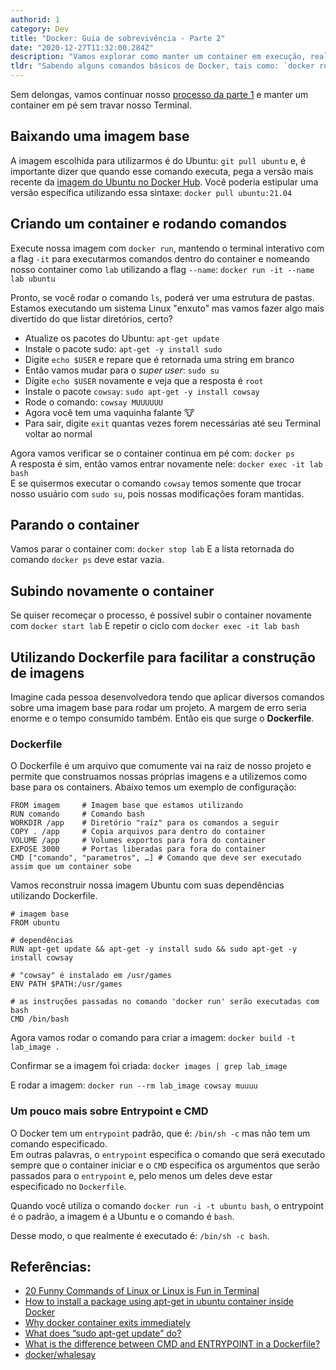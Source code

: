 ```yaml
---
authorid: 1
category: Dev
title: "Docker: Guia de sobrevivência - Parte 2"
date: "2020-12-27T11:32:00.284Z"
description: "Vamos explorar como manter um container em execução, realizar comandos dentro do mesmo, pará-lo e, como realizar a criação de uma imagem customizada para o Docker."
tldr: "Sabendo alguns comandos básicos de Docker, tais como: `docker run`, `start`, `build`, `images`, `ps`, `rm`, `rmi`, vamos explorar como manter um container em execução, realizar comandos dentro do mesmo, pará-lo e, como realizar a criação de uma imagem customizada para o Docker."
---
```


Sem delongas, vamos continuar nosso [processo da parte 1](/docker-guia-de-sobrevivencia-parte-1) e manter um container em pé sem travar nosso Terminal.

## Baixando uma imagem base

A imagem escolhida para utilizarmos é do Ubuntu: `git pull ubuntu` e, é importante dizer que quando esse comando executa, pega a versão mais recente da [imagem do Ubuntu no Docker Hub](https://hub.docker.com/_/ubuntu). Você poderia estipular uma versão específica utilizando essa sintaxe: `docker pull ubuntu:21.04`

## Criando um container e rodando comandos

Execute nossa imagem com `docker run`, mantendo o terminal interativo com a flag `-it` para executarmos comandos dentro do container e nomeando nosso container como `lab` utilizando a flag `--name`: `docker run -it --name lab ubuntu`

Pronto, se você rodar o comando `ls`, poderá ver uma estrutura de pastas.  
Estamos executando um sistema Linux "enxuto" mas vamos fazer algo mais divertido do que listar diretórios, certo?

- Atualize os pacotes do Ubuntu: `apt-get update`
- Instale o pacote sudo: `apt-get -y install sudo`
- Digite `echo $USER` e repare que é retornada uma string em branco
- Então vamos mudar para o *super user*: `sudo su`
- Digite `echo $USER` novamente e veja que a resposta é `root`
- Instale o pacote `cowsay`: `sudo apt-get -y install cowsay`
- Rode o comando: `cowsay MUUUUUU`
- Agora você tem uma vaquinha falante 🐮
- Para sair, digite `exit` quantas vezes forem necessárias até seu Terminal voltar ao normal

Agora vamos verificar se o container continua em pé com: `docker ps`  
A resposta é sim, então vamos entrar novamente nele: `docker exec -it lab bash`  
E se quisermos executar o comando `cowsay` temos somente que trocar nosso usuário com `sudo su`, pois nossas modificações foram mantidas.

## Parando o container

Vamos parar o container com: `docker stop lab`
E a lista retornada do comando `docker ps` deve estar vazia.

## Subindo novamente o container

Se quiser recomeçar o processo, é possível subir o container novamente com `docker start lab`
E repetir o ciclo com `docker exec -it lab bash` 

## Utilizando Dockerfile para facilitar a construção de imagens

Imagine cada pessoa desenvolvedora tendo que aplicar diversos comandos sobre uma imagem base para rodar um projeto. A margem de erro seria enorme e o tempo consumido também. Então eis que surge o **Dockerfile**.

### Dockerfile

O Dockerfile é um arquivo que comumente vai na raiz de nosso projeto e permite que construamos nossas próprias imagens e a utilizemos como base para os containers. Abaixo temos um exemplo de configuração:

```docker
FROM imagem     # Imagem base que estamos utilizando
RUN comando     # Comando bash
WORKDIR /app    # Diretório "raíz" para os comandos a seguir
COPY . /app     # Copia arquivos para dentro do container
VOLUME /app     # Volumes exportos para fora do container
EXPOSE 3000     # Portas liberadas para fora do container
CMD ["comando", "parametros", …] # Comando que deve ser executado assim que um container sobe
```

Vamos reconstruir nossa imagem Ubuntu com suas dependências utilizando Dockerfile.

```docker
# imagem base
FROM ubuntu

# dependências
RUN apt-get update && apt-get -y install sudo && sudo apt-get -y install cowsay

# "cowsay" é instalado em /usr/games
ENV PATH $PATH:/usr/games

# as instruções passadas no comando 'docker run' serão executadas com bash
CMD /bin/bash
```

Agora vamos rodar o comando para criar a imagem: `docker build -t lab_image .`

Confirmar se a imagem foi criada: `docker images | grep lab_image`

E rodar a imagem: `docker run --rm lab_image cowsay muuuu`


### Um pouco mais sobre Entrypoint e CMD

O Docker tem um `entrypoint` padrão, que é: `/bin/sh -c` mas não tem um comando especificado.  
Em outras palavras, o `entrypoint` especifica o comando que será executado sempre que o container iniciar e o `CMD` especifica os argumentos que serão passados para o `entrypoint` e, pelo menos um deles deve estar especificado no `Dockerfile`.

Quando você utiliza o comando `docker run -i -t ubuntu bash`, o entrypoint é o padrão, a imagem é a Ubuntu e o comando é `bash`.

Desse modo, o que realmente é executado é: `/bin/sh -c bash`.


## Referências:

- [20 Funny Commands of Linux or Linux is Fun in Terminal](https://www.tecmint.com/20-funny-commands-of-linux-or-linux-is-fun-in-terminal/)
- [How to install a package using apt-get in ubuntu container inside Docker](https://stackoverflow.com/questions/45302558/how-to-install-a-package-using-apt-get-in-ubuntu-container-inside-docker)
- [Why docker container exits immediately](https://stackoverflow.com/questions/28212380/why-docker-container-exits-immediately)
- [What does “sudo apt-get update” do?](https://askubuntu.com/questions/222348/what-does-sudo-apt-get-update-do)
- [What is the difference between CMD and ENTRYPOINT in a Dockerfile?](https://stackoverflow.com/questions/21553353/what-is-the-difference-between-cmd-and-entrypoint-in-a-dockerfile)
- [docker/whalesay](https://hub.docker.com/r/docker/whalesay/)
